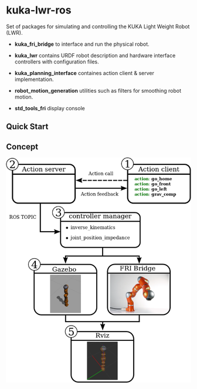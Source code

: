 # kuka-lwr-ros
Set of packages for simulating and controlling the KUKA Light Weight Robot (LWR). 

* **kuka_fri_bridge**  to interface and run the physical robot.
  
* **kuka_lwr** contains URDF robot description and hardware interface controllers with configuration files.
* **kuka_planning_interface** containes action client & server implementation.
* **robot_motion_generation**  utilities such as filters for smoothing robot motion.
* **std_tools_fri** display console 

## Quick Start

## Concept


![alt text](readme/concept.png "Description goes here")
